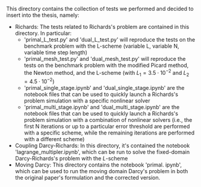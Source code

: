 This directory contains the collection of tests we performed and decided to insert into the thesis, namely:
- Richards: The tests related to Richards's problem are contained in this directory. In particular:
    - 'primal_L_test.py' and 'dual_L_test.py' will reproduce the tests on the benchmark problem with the L-scheme (variable L, variable N, variable time step length)
    - 'primal_mesh_test.py' and 'dual_mesh_test.py' will reproduce the tests on the benchmark problem with the modified Picard method, the Newton method, and the L-scheme (with $L_1=3.5 \cdot 10^{-2}$ and $L_2=4.5 \cdot 10^{-2}$)
    - 'primal_single_stage.ipynb' and 'dual_single_stage.ipynb' are the notebook files that can be used to quickly launch a Richards's problem simulation with a specific nonlinear solver
    - 'primal_multi_stage.ipynb' and 'dual_multi_stage.ipynb' are the notebook files that can be used to quickly launch a Richards's problem simulation with a combination of nonlinear solvers (i.e., the first N iterations or up to a particular error threshold are performed with a specific scheme, while the remaining iterations are performed with a different scheme)
- Coupling Darcy-Richards: In this directory, it's contained the notebook 'lagrange_multipler.ipynb', which can be run to solve the fixed-domain Darcy-Richards's problem with the $L$-scheme
- Moving Darcy: This directory contains the notebook 'primal. ipynb', which can be used to run the moving domain Darcy's problem in both the original paper's formulation and the corrected version.
